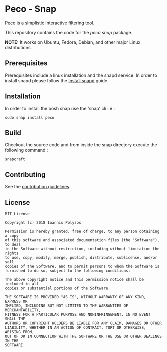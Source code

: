 # Peco - Snap

[Peco](https://github.com/peco/peco) is a simplistic interactive filtering tool.

This repository contains the code for the _peco_ *snap* package.

**NOTE:**
  It works on Ubuntu, Fedora, Debian, and other major Linux distributions.

## Prerequisites

 Prerequisites include a linux installation and the snapd service. In order to install snapd please follow the [Install snapd](https://docs.snapcraft.io/core/install) guide.

## Installation

In order to install the bosh snap use the 'snap' cli i.e :

```
sudo snap install peco
```

## Build

Checkout the source code and from inside the snap directory execute the following command :

```
snapcraft
```


## Contributing

 See the [contribution guidelines](CONTRIBUTING.md).

## License
```
MIT License

Copyright (c) 2018 Ioannis Polyzos

Permission is hereby granted, free of charge, to any person obtaining a copy
of this software and associated documentation files (the "Software"), to deal
in the Software without restriction, including without limitation the rights
to use, copy, modify, merge, publish, distribute, sublicense, and/or sell
copies of the Software, and to permit persons to whom the Software is
furnished to do so, subject to the following conditions:

The above copyright notice and this permission notice shall be included in all
copies or substantial portions of the Software.

THE SOFTWARE IS PROVIDED "AS IS", WITHOUT WARRANTY OF ANY KIND, EXPRESS OR
IMPLIED, INCLUDING BUT NOT LIMITED TO THE WARRANTIES OF MERCHANTABILITY,
FITNESS FOR A PARTICULAR PURPOSE AND NONINFRINGEMENT. IN NO EVENT SHALL THE
AUTHORS OR COPYRIGHT HOLDERS BE LIABLE FOR ANY CLAIM, DAMAGES OR OTHER
LIABILITY, WHETHER IN AN ACTION OF CONTRACT, TORT OR OTHERWISE, ARISING FROM,
OUT OF OR IN CONNECTION WITH THE SOFTWARE OR THE USE OR OTHER DEALINGS IN THE
SOFTWARE.
```
